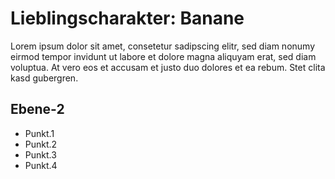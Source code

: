 # Lieblingscharakter: Banane

Lorem ipsum dolor sit amet, consetetur sadipscing elitr, sed diam nonumy eirmod tempor invidunt ut labore et dolore magna aliquyam erat, sed diam voluptua. 
At vero eos et accusam et justo duo dolores et ea rebum. Stet clita kasd gubergren.

## Ebene-2

* Punkt.1
* Punkt.2
* Punkt.3
* Punkt.4